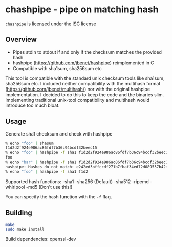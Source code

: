 # chashpipe - pipe on matching hash
`chashpipe` is licensed under the ISC license

## Overview
- Pipes stdin to stdout if and only if the checksum matches the provided hash
- hashpipe (https://github.com/jbenet/hashpipe) reimplemented in C
- Compatible with sha1sum, sha256sum etc

This tool is compatible with the standard unix checksum tools like sha1sum, sha256sum etc.
I included neither compatibility with the multihash format (https://github.com/jbenet/multihash/) nor with the original hashpipe implementation. I decided to do this to keep the code and the binaries slim. Implementing traditional unix-tool compatibility and multihash would introduce too much bloat.

## Usage
Generate sha1 checksum and check with hashpipe
```sh
% echo "foo" | shasum
f1d2d2f924e986ac86fdf7b36c94bcdf32beec15
% echo "foo" | hashpipe -f sha1 f1d2d2f924e986ac86fdf7b36c94bcdf32beec15
foo
% echo "bar" | hashpipe -f sha1 f1d2d2f924e986ac86fdf7b36c94bcdf32beec15
hashpipe: Hashes do not match: e242ed3bffccdf271b7fbaf34ed72d089537b42f
% echo "foo" | hashpipe -f sha1 f1d2
```

Supported hash functions:
-sha1
-sha256 (Default)
-sha512
-ripemd
-whirlpool
-md5 (Don't use this!)

You can specify the hash function with the `-f` flag.

## Building
```sh
make
sudo make install
```

Build dependencies: openssl-dev

